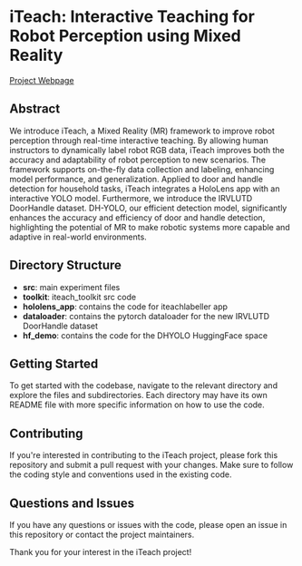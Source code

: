 # iTeach: Interactive Teaching for Robot Perception using Mixed Reality

[Project Webpage](https://irvlutd.github.io/iTeach/)

## Abstract

We introduce iTeach, a Mixed Reality (MR) framework to improve robot perception through real-time interactive teaching. By allowing human instructors to dynamically label robot RGB data, iTeach improves both the accuracy and adaptability of robot perception to new scenarios. The framework supports on-the-fly data collection and labeling, enhancing model performance, and generalization. Applied to door and handle detection for household tasks, iTeach integrates a HoloLens app with an interactive YOLO model. Furthermore, we introduce the IRVLUTD DoorHandle dataset. DH-YOLO, our efficient detection model, significantly enhances the accuracy and efficiency of door and handle detection, highlighting the potential of MR to make robotic systems more capable and adaptive in real-world environments.

## Directory Structure

* **src**: main experiment files
* **toolkit**: iteach_toolkit src code
* **hololens_app**: contains the code for iteachlabeller app
* **dataloader**: contains the pytorch dataloader for the new IRVLUTD DoorHandle dataset
* **hf_demo**: contains the code for the DHYOLO HuggingFace space


## Getting Started

To get started with the codebase, navigate to the relevant directory and explore the files and subdirectories. Each directory may have its own README file with more specific information on how to use the code.

## Contributing

If you're interested in contributing to the iTeach project, please fork this repository and submit a pull request with your changes. Make sure to follow the coding style and conventions used in the existing code.

## Questions and Issues

If you have any questions or issues with the code, please open an issue in this repository or contact the project maintainers.

Thank you for your interest in the iTeach project!